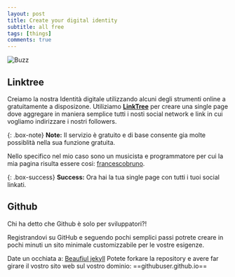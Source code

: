 ```yaml
---
layout: post
title: Create your digital identity
subtitle: all free
tags: [things]
comments: true
---
```


![Buzz](https://media.makeameme.org/created/codes-codes.jpg)

## Linktree

Creiamo la nostra Identità digitale utilizzando alcuni degli strumenti online a gratuitamente a disposizone.
Utiliziamo **[LinkTree](https://linktr.ee/)** per creare una single page dove aggregare in maniera semplice 
tutti i nosti social network e link in cui vogliamo indirizzare i nostri followers.



{: .box-note}
**Note:** Il servizio è gratuito e di base consente gia molte possiblità nella sua funzione gratuita.


Nello specifico nel mio caso sono un musicista e programmatore per cui la mia pagina risulta essere cosi:
[francescobruno](https://linktr.ee/francescobruno).

{: .box-success}
**Success:** Ora hai la tua single page con tutti i tuoi social linkati.

## Github

Chi ha detto che Github è solo per sviluppatori?!

Registrandovi su GitHub e seguendo pochi semplici passi potrete creare in pochi minuti un sito minimale
customizzabile per le vostre esigenze.

Date un occhiata a: [Beaufiul jekyll](https://beautifuljekyll.com/)
Potete forkare la repository e avere far girare il vostro sito web sul vostro dominio: ==githubuser.github.io==


